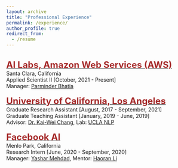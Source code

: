 ```yaml
---
layout: archive
title: "Professional Experience"
permalink: /experience/
author_profile: true
redirect_from:
  - /resume
---
```

<br/>
    <span style="color:black; font-size:17px"><b><a href="https://aws.amazon.com/ai/" target="_blank"><font color="brown" size="5">AI Labs, Amazon Web Services (AWS)</font></a></b></span><br/>
    Santa Clara, California<br/>
    Applied Scientist II [October, 2021 - Present]<br/>
    Manager: <a href="https://www.linkedin.com/in/parminder-bhatia-19508126/" target="_blank">Parminder Bhatia</a><br/>
<br/>
    <span style="color:black; font-size:17px"><b><a href="http://www.ucla.edu/" target="_blank"><font color="brown" size="5">University of California, Los Angeles</font></a></b></span><br/>
    Graduate Research Assistant [August, 2017 - September, 2021]<br/>
    Graduate Teaching Assistant [January, 2019 - June, 2019]<br/>
    Advisor: <a href="http://web.cs.ucla.edu/~kwchang/" target="_blank">Dr. Kai-Wei Chang</a>, Lab: <a href="http://web.cs.ucla.edu/~kwchang/members/" target="_blank">UCLA NLP</a> <br/>
<br/>
    <span style="color:black; font-size:17px"><b><a href="https://ai.facebook.com/" target="_blank"><font color="brown" size="5">Facebook AI</font></a></b></span><br/>
    Menlo Park, California<br/>
    Research Intern [June, 2020 - September, 2020]<br/>
    Manager: <a href="https://www.linkedin.com/in/yasharmehdad/" target="_blank">Yashar Mehdad</a>, Mentor: <a href="https://ai.facebook.com/people/haoran-li/" target="_blank">Haoran Li</a> <br/>
<br/>

